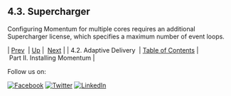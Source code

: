 ## 4.3. Supercharger

Configuring Momentum for multiple cores requires an additional Supercharger license, which specifies a maximum number of event loops.

| [Prev](licensed_features.adaptive.delivery.php)  | [Up](licensed_features.php) |  [Next](p.installing.php) |
| 4.2. Adaptive Delivery  | [Table of Contents](index.php) |  Part II. Installing Momentum |

Follow us on:

[![Facebook](https://support.messagesystems.com/images/icon-facebook.png)](http://www.facebook.com/messagesystems) [![Twitter](https://support.messagesystems.com/images/icon-twitter.png)](http://twitter.com/#!/MessageSystems) [![LinkedIn](https://support.messagesystems.com/images/icon-linkedin.png)](http://www.linkedin.com/company/message-systems)